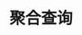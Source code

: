 


# 聚合查询  
<!-- 
《Elasticsearch技术解析与实战》 第5章
-->
<!--
ElasticSearch 指标聚合 
https://mp.weixin.qq.com/s/h5sOm7Xzk2XUxmMzTok7xg
ElasticSearch 桶聚合 
https://mp.weixin.qq.com/s/kEDmfVzIOldM6EkwiEIdoQ
ElasticSearch 管道聚合 
https://mp.weixin.qq.com/s/pOCeltC8nhoFGQtgm8uC0Q
-->